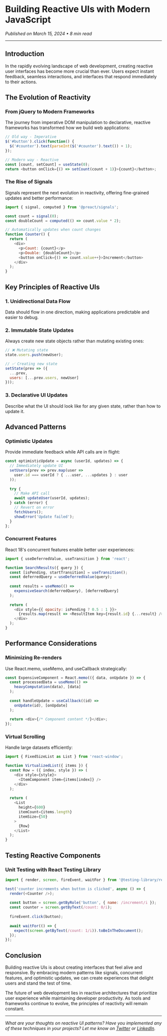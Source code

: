 # Building Reactive UIs with Modern JavaScript

*Published on March 15, 2024 • 8 min read*

---

## Introduction

In the rapidly evolving landscape of web development, creating reactive user interfaces has become more crucial than ever. Users expect instant feedback, seamless interactions, and interfaces that respond immediately to their actions.

## The Evolution of Reactivity

### From jQuery to Modern Frameworks

The journey from imperative DOM manipulation to declarative, reactive frameworks has transformed how we build web applications:

```javascript
// Old way - Imperative
$('#button').click(function() {
  $('#counter').text(parseInt($('#counter').text()) + 1);
});

// Modern way - Reactive
const [count, setCount] = useState(0);
return <button onClick={() => setCount(count + 1)}>{count}</button>;
```

### The Rise of Signals

Signals represent the next evolution in reactivity, offering fine-grained updates and better performance:

```javascript
import { signal, computed } from '@preact/signals';

const count = signal(0);
const doubleCount = computed(() => count.value * 2);

// Automatically updates when count changes
function Counter() {
  return (
    <div>
      <p>Count: {count}</p>
      <p>Double: {doubleCount}</p>
      <button onClick={() => count.value++}>Increment</button>
    </div>
  );
}
```

## Key Principles of Reactive UIs

### 1. Unidirectional Data Flow

Data should flow in one direction, making applications predictable and easier to debug.

### 2. Immutable State Updates

Always create new state objects rather than mutating existing ones:

```javascript
// ❌ Mutating state
state.users.push(newUser);

// ✅ Creating new state
setState(prev => ({
  ...prev,
  users: [...prev.users, newUser]
}));
```

### 3. Declarative UI Updates

Describe what the UI should look like for any given state, rather than how to update it.

## Advanced Patterns

### Optimistic Updates

Provide immediate feedback while API calls are in flight:

```javascript
const optimisticUpdate = async (userId, updates) => {
  // Immediately update UI
  setUsers(prev => prev.map(user => 
    user.id === userId ? { ...user, ...updates } : user
  ));
  
  try {
    // Make API call
    await updateUser(userId, updates);
  } catch (error) {
    // Revert on error
    fetchUsers();
    showError('Update failed');
  }
};
```

### Concurrent Features

React 18's concurrent features enable better user experiences:

```javascript
import { useDeferredValue, useTransition } from 'react';

function SearchResults({ query }) {
  const [isPending, startTransition] = useTransition();
  const deferredQuery = useDeferredValue(query);
  
  const results = useMemo(() => 
    expensiveSearch(deferredQuery), [deferredQuery]
  );
  
  return (
    <div style={{ opacity: isPending ? 0.5 : 1 }}>
      {results.map(result => <ResultItem key={result.id} {...result} />)}
    </div>
  );
}
```

## Performance Considerations

### Minimizing Re-renders

Use React.memo, useMemo, and useCallback strategically:

```javascript
const ExpensiveComponent = React.memo(({ data, onUpdate }) => {
  const processedData = useMemo(() => 
    heavyComputation(data), [data]
  );
  
  const handleUpdate = useCallback((id) => 
    onUpdate(id), [onUpdate]
  );
  
  return <div>{/* Component content */}</div>;
});
```

### Virtual Scrolling

Handle large datasets efficiently:

```javascript
import { FixedSizeList as List } from 'react-window';

function VirtualizedList({ items }) {
  const Row = ({ index, style }) => (
    <div style={style}>
      <ItemComponent item={items[index]} />
    </div>
  );
  
  return (
    <List
      height={600}
      itemCount={items.length}
      itemSize={50}
    >
      {Row}
    </List>
  );
}
```

## Testing Reactive Components

### Unit Testing with React Testing Library

```javascript
import { render, screen, fireEvent, waitFor } from '@testing-library/react';

test('counter increments when button is clicked', async () => {
  render(<Counter />);
  
  const button = screen.getByRole('button', { name: /increment/i });
  const counter = screen.getByText(/count: 0/i);
  
  fireEvent.click(button);
  
  await waitFor(() => {
    expect(screen.getByText(/count: 1/i)).toBeInTheDocument();
  });
});
```

## Conclusion

Building reactive UIs is about creating interfaces that feel alive and responsive. By embracing modern patterns like signals, concurrent features, and optimistic updates, we can create experiences that delight users and stand the test of time.

The future of web development lies in reactive architectures that prioritize user experience while maintaining developer productivity. As tools and frameworks continue to evolve, the principles of reactivity will remain constant.

---

*What are your thoughts on reactive UI patterns? Have you implemented any of these techniques in your projects? Let me know on [Twitter](https://twitter.com/yourusername) or [LinkedIn](https://linkedin.com/in/yourusername).*